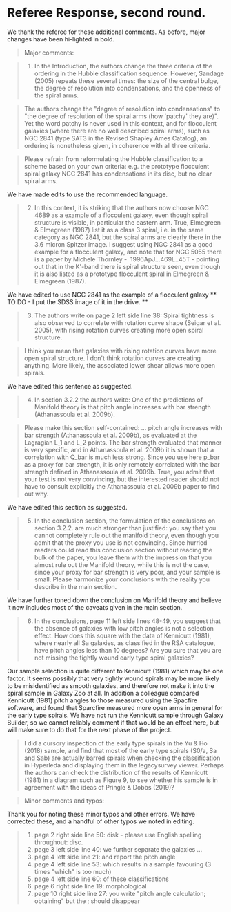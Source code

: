 # Referee Response, second round. 

We thank the referee for these additional comments. As before, major changes have been hi-lighted in bold. 

> Major comments:

> 1. In the Introduction, the authors change the three criteria of the ordering in the Hubble classification sequence. However, Sandage (2005) repeats these several times: the size of the central bulge, the degree of resolution into condensations, and the openness of the spiral arms.

> The authors change the "degree of resolution into condensations" to "the degree of resolution of the spiral arms (how 'patchy' they are)". Yet the word patchy is never used in this context, and for flocculent galaxies (where there are no well described spiral arms), such as NGC 2841 (type SAT3 in the Revised Shapley Ames Catalog), an ordering is nonetheless given, in coherence with all three criteria.

> Please refrain from reformulating the Hubble classification to a scheme based on your own criteria: e.g. the prototype flocculent spiral galaxy NGC 2841 has condensations in its disc, but no clear spiral arms.

We have made edits to use the recommended language. 

> 2. In this context, it is striking that the authors now choose NGC 4689 as a example of a flocculent galaxy, even though spiral structure is visible, in particular the eastern arm. True, Elmegreen & Elmegreen (1987) list it as a class 3 spiral, i.e. in the same category as NGC 2841, but the spiral arms are clearly there in the 3.6 micron Spitzer image. I suggest using NGC 2841 as a good example for a flocculent galaxy, and note that for NGC 5055 there is a paper by Michele Thornley -  1996ApJ...469L..45T - pointing out that in the K'-band there is spiral structure seen, even though it is also listed as a prototype flocculent spiral in Elmegreen & Elmegreen (1987).

We have edited to use NGC 2841 as the example of a flocculent galaxy ** TO DO - I put the SDSS image of it in the drive.  ** 

> 3. The authors write on page 2 left side line 38: Spiral tightness is also observed to correlate with rotation curve shape (Seigar et al. 2005), with rising rotation curves creating more open spiral structure.

> I think you mean that galaxies with rising rotation curves have more open spiral structure. I don't think rotation curves are creating anything. More likely, the associated lower shear allows more open spirals.

We have edited this sentence as suggested. 

> 4. In section 3.2.2 the authors write: One of the predictions of Manifold theory is that pitch angle increases with bar strength (Athanassoula et al. 2009b).

> Please make this section self-contained: ... pitch angle increases with bar strength (Athanassoula et al. 2009b), as evaluated at the Lagragian L_1 and L_2 points. The bar strength evaluated that manner is very specific, and in Athanassoula et al. 2009b it is shown that a correlation with Q_bar is much less strong. Since you use here p_bar as a proxy for bar strength, it is only remotely correlated with the bar strength defined in Athanassoula et al. 2009b. True, you admit that your test is not very convincing, but the interested reader should not have to consult explicitly the Athanassoula et al. 2009b paper to find out why.

We have edited this section as suggested. 

> 5. In the conclusion section, the formulation of the conclusions on section 3.2.2. are much stronger than justified: you say that you cannot completely rule out the manifold theory, even though you admit that the proxy you use is not convincing. Since hurried readers could read this conclusion section without reading the bulk of the paper, you leave them with the impression that you almost rule out the Manifold theory, while this is not the case, since your proxy for bar strength is very poor, and your sample is small. Please harmonize your conclusions with the reality you describe in the main section.

We have further toned down the conclusion on Manifold theory and believe it now includes most of the caveats given in the main section. 

> 6. In the conclusions, page 11 left side lines 48-49, you suggest that the absence of galaxies with low pitch angles is not a selection effect. How does this square with the data of Kennicutt (1981), where nearly all Sa galaxies, as classified in the RSA catalogue, have pitch angles less than 10 degrees? Are you sure that you are not missing the tightly wound early type spiral galaxies?

Our sample selection is quite different to Kennicutt (1981) which may be one factor. It seems possibly that very tightly wound spirals may be more likely to be misidentified as smooth galaxies, and therefore not make it into the spiral sample in Galaxy Zoo at all. In addition a colleague compared Kennicutt (1981) pitch angles to those measured using the Spacfire software, and found that Sparcfire measured more open arms in general for the early type spirals. We have not run the Kennicutt sample through Galaxy Builder, so we cannot reliably comment if that would be an effect here, but will make sure to do that for the next phase of the project. 

> I did a cursory inspection of the early type spirals in the Yu & Ho (2018) sample, and find that most of the early type spirals (S0/a, Sa and Sab) are actually barred spirals when checking the classification in Hyperleda and displaying them in the legacysurvey viewer. Perhaps the authors can check the distribution of the results of Kennicutt (1981) in a diagram such as Figure 9, to see whether his sample is in agreement with the ideas of Pringle & Dobbs (2019)?

> Minor comments and typos:

Thank you for noting these minor typos and other errors. We have corrected these, and a handful of other typos we noted in editing. 

> 1. page 2 right side line 50: disk - please use English spelling throughout: disc.
> 2. page 3 left side line 40: we further separate the galaxies ...
> 3. page 4 left side line 21: and report the pitch angle
> 4. page 4 left side line 53: which results in a sample favouring (3 times "which" is too much)
> 5. page 4 left side line 60: of these classifications
> 6. page 6 right side line 19: morphological
> 7. page 10 right side line 27: you write "pitch angle calculation; obtaining" but the ; should disappear